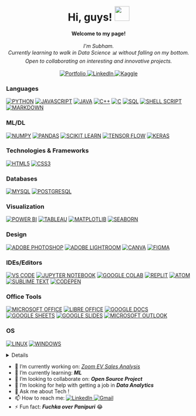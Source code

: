 
<h1 align="center">Hi, guys! <img src="https://media.tenor.com/Wx9IEmZZXSoAAAAi/hi.gif" width="40px" /></h1>
<p align="center">
    <b>Welcome to my page!</b><br><br>
    <i>
        I'm Subham.<br>
        Currently learning to walk in Data Science 📊 without falling on my bottom.<br>
        Open to collaborating on interesting and innovative projects.<br>
    </i><br>
    <a href="https://subham-roan.vercel.app">    
        <img src="https://img.shields.io/badge/Portfolio-black?style=flat-square&logo=rss" alt="Portfolio">
    </a>
    <a href="https://www.linkedin.com/in/subhamdas21">
        <img src="https://img.shields.io/badge/LinkedIn-black?style=flat-square&logo=linkedin&logoColor=blue" alt="LinkedIn">
    </a>
    <a href="https://www.kaggle.com/sd-indic">
        <img src="https://img.shields.io/badge/Kaggle-black?style=flat-square&logo=kaggle" alt="Kaggle">
    </a><br>
      <!--<img src="https://komarev.com/ghpvc/?username=avishek09 &label=Profile%20views&color=0e75b6&style=flat" alt="Avishek'sProfileViews">-->
</p>

### Languages
[![PYTHON](https://img.shields.io/badge/Python-black?style=for-the-badge&logo=python)](https://github.com/sdindic)
[![JAVASCRIPT](https://img.shields.io/badge/JavaScript-black?style=for-the-badge&logo=javascript)](https://github.com/sdindic)
[![JAVA](https://img.shields.io/badge/Java-black?style=for-the-badge&logo=openjdk)](https://github.com/sdindic)
[![C++](https://img.shields.io/badge/C++-black?style=for-the-badge&logo=cplusplus)](https://github.com/sdindic)
[![C](https://img.shields.io/badge/C-black?style=for-the-badge&logo=c)](https://github.com/avishek09)
[![SQL](https://custom-icon-badges.demolab.com/badge/SQL-black?style=for-the-badge&logo=database)](https://github.com/sdindic)
[![SHELL SCRIPT](https://img.shields.io/badge/Shell_Script-black?style=for-the-badge&logo=gnu-bash)](https://github.com/sdindic)
[![MARKDOWN](https://img.shields.io/badge/Markdown-%23000000.svg?style=for-the-badge&logo=markdown)](https://github.com/sdindic)

### ML/DL
[![NUMPY](https://img.shields.io/badge/Numpy-black?style=for-the-badge&logo=numpy)](https://github.com/sdindic)
[![PANDAS](https://img.shields.io/badge/Pandas-black?style=for-the-badge&logo=pandas)](https://github.com/sdindic)
[![SCIKIT LEARN](https://custom-icon-badges.demolab.com/badge/Scikit_Learn-black?style=for-the-badge&logo=scikit)](https://github.com/sdindic)
[![TENSOR FLOW](https://img.shields.io/badge/TensorFlow-black?style=for-the-badge&logo=tensorflow)](https://github.com/sdindic)
[![KERAS](https://img.shields.io/badge/Keras-black?style=for-the-badge&logo=keras)](https://github.com/sdindic)

### Technologies & Frameworks
[![HTML5](https://img.shields.io/badge/HTML5-black?style=for-the-badge&logo=html5)](https://github.com/sdindic)
[![CSS3](https://img.shields.io/badge/CSS3-black?style=for-the-badge&logo=css3)](https://github.com/sdindic)

### Databases
[![MYSQL](https://img.shields.io/badge/MySQL-black?style=for-the-badge&logo=mysql)](https://github.com/sdindic)
[![POSTGRESQL](https://img.shields.io/badge/PostgreSQL-black?style=for-the-badge&logo=postgresql)](https://github.com/sdindic)

### Visualization
[![POWER BI](https://img.shields.io/badge/Power_BI-black?style=for-the-badge&logo=powerbi)](https://github.com/sdindic)
[![TABLEAU](https://custom-icon-badges.demolab.com/badge/Tableau-black?style=for-the-badge&logo=tableaulogo)](https://github.com/sdindic)
[![MATPLOTLIB](https://custom-icon-badges.demolab.com/badge/Matplotlib-black?style=for-the-badge&logo=matplotlib)](https://github.com/sdindic)
[![SEABORN](https://custom-icon-badges.demolab.com/badge/Seaborn-black?style=for-the-badge&logo=seaborn)](https://github.com/sdindic)

### Design
[![ADOBE PHOTOSHOP](https://img.shields.io/badge/Adobe_Photoshop-black?style=for-the-badge&logo=Adobe%20Photoshop)](https://github.com/sdindic)
[![ADOBE LIGHTROOM](https://img.shields.io/badge/Adobe_Lightroom-black?style=for-the-badge&logo=Adobe%20Lightroom)](https://github.com/sdindic)
[![CANVA](https://img.shields.io/badge/Canva-black?&style=for-the-badge&logo=Canva)](https://github.com/sdindic)
[![FIGMA](https://img.shields.io/badge/Figma-black?style=for-the-badge&logo=figma)](https://github.com/sdindic)

### IDEs/Editors
[![VS CODE](https://img.shields.io/badge/VS_Code-black?style=for-the-badge&logo=visual%20studio%20code&logoColor=blue)](https://github.com/sdindic)
[![JUPYTER NOTEBOOK](https://img.shields.io/badge/Jupyter-black?&style=for-the-badge&logo=Jupyter)](https://github.com/sdindic)
[![GOOGLE COLAB](https://img.shields.io/badge/Google_Colab-black?&style=for-the-badge&logo=Google-Colab)](https://github.com/sdindic)
[![REPLIT](https://img.shields.io/badge/Replit-black?style=for-the-badge&logo=Replit)](https://github.com/sdindic)
[![ATOM](https://img.shields.io/badge/Atom-black?style=for-the-badge&logo=atom)](https://github.com/sdindic)
[![SUBLIME TEXT](https://img.shields.io/badge/Sublime_Text-black?style=for-the-badge&logo=sublime-text)](https://github.com/sdindic)
[![CODEPEN](https://img.shields.io/badge/Codepen-black?style=for-the-badge&logo=codepen)](https://github.com/sdindic)

### Office Tools
[![MICROSOFT OFFICE](https://img.shields.io/badge/Microsoft_Office-black?style=for-the-badge&logo=microsoft%20office&logoColor=ff8000)](https://github.com/sdindic)
[![LIBRE OFFICE](https://img.shields.io/badge/Libre_Office-black?style=for-the-badge&logo=libreoffice)](https://github.com/sdindic)
[![GOOGLE DOCS](https://custom-icon-badges.demolab.com/badge/Google_Docs-black?style=for-the-badge&logo=google--docs)](https://github.com/sdindic)
[![GOOGLE SHEETS](https://img.shields.io/badge/Google_Sheets-black?style=for-the-badge&logo=google%20sheets)](https://github.com/sdindic)
[![GOOGLE SLIDES](https://custom-icon-badges.demolab.com/badge/Google_Slides-black?style=for-the-badge&logo=googleslides)](https://github.com/sdindic)
[![MICROSOFT OUTLOOK](https://img.shields.io/badge/Microsoft_Outlook-black?style=for-the-badge&logo=microsoftoutlook&logoColor=blue)](https://github.com/sdindic)

<!--### Education
[![COURSERA](https://img.shields.io/badge/Coursera-black?style=for-the-badge&logo=Coursera&logoColor=blue)](https://github.com/avishek09)
[![FREE CODE CAMP](https://img.shields.io/badge/free_Code_Camp-black?style=for-the-badge&logo=freecodecamp)](https://github.com/avishek09)
[![KHAN ACADEMY](https://img.shields.io/badge/Khan_Academy-black?style=for-the-badge&logo=khanacademy)](https://github.com/avishek09)
[![UDEMY](https://img.shields.io/badge/Udemy-black?style=for-the-badge&logo=udemy)](https://github.com/avishek09)
[![DATA CAMP](https://img.shields.io/badge/data_camp-black?style=for-the-badge&logo=datacamp)](https://github.com/avishek09)
[![HACKERRANK](https://img.shields.io/badge/Hackerrank-black?style=for-the-badge&logo=hackerrank)](https://github.com/avishek09)
[![SOLO LEARN](https://img.shields.io/badge/Sololearn-black?style=for-the-badge&logo=sololearn)](https://github.com/avishek09)-->

### OS
[![LINUX](https://img.shields.io/badge/Linux-black?style=for-the-badge&logo=Linux)](https://github.com/sdindic)
[![WINDOWS](https://img.shields.io/badge/Windows-black?style=for-the-badge&logo=windows&logoColor=blue)](https://github.com/sdindic)

<details>
<p align="center">
  <a href="https://github.com/sdindic">
    <img src="http://github-profile-summary-cards.vercel.app/api/cards/profile-details?username=avishek-choudhary&theme=transparent" />
  </a>
</br>
  <a href="https://github.com/sdindic">
    <img src="https://github-readme-streak-stats.herokuapp.com/?username=avishek-choudhary&hide_border=true&card_width=338&theme=transparent" />
  </a>
  <a href="https://github.com/sdindic">
    <img src="http://github-profile-summary-cards.vercel.app/api/cards/stats?username=avishek-choudhary&theme=transparent" />
  </a>
    </br>
  <a href="https://github.com/sdindic">
    <img src="https://github-readme-stats.vercel.app/api/top-langs?username=avishek-choudhary&show_icons=true&layout=donut&langs_count=8&html_color=orange&sql_color=blue&hide=&theme=transparent&hide_border=true&card_width=338&size_weight=0.5&count_weight=0.5" />
  </a>
</p>
</details>

- 🔭 I’m currently working on: <i><a href="https://github.com/sd-indic/Zoom-Electric">Zoom EV Sales Analysis</a></i>
- 🌱 I’m currently learning: <b><i>ML</i></b> 
- 👯 I’m looking to collaborate on: <b><i>Open Source Project</i></b>
- 🤔 I’m looking for help with getting a job in <b><i>Data Analytics</i></b>
- 💬 Ask me about Tech !
- 📫 How to reach me: <a href="https://www.linkedin.com/in/subhamdas21">
        <img src="https://img.shields.io/badge/LinkedIn-blue?style=flat-square&logo=linkedin" alt="LinkedIn">
    </a>
    <!--<a href="https://mail.google.com/mail/u/0/avishekchoudhary.09" target="_blank">
    <img src="https://img.shields.io/static/v1?message=Gmail&logo=gmail&label=&color=D14836&logoColor=white&labelColor=&style=plastic" height="20" alt="gmail logo"/>-->
    <a href="https://mail.google.com/mail/u/0/subhamdas4414" target="_blank">
        <img src="https://img.shields.io/badge/Gmail-D14836?style=flat-square&logo=gmail&logoColor=white" alt="Gmail">
    </a>
- ⚡ Fun fact: <strong><i>Fuchka over Panipuri</i></strong> 😂
